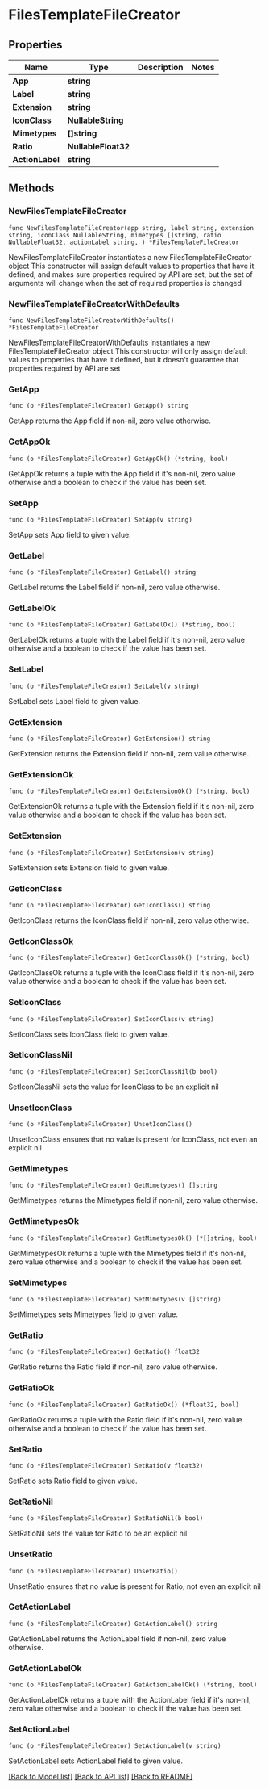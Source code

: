# FilesTemplateFileCreator

## Properties

Name | Type | Description | Notes
------------ | ------------- | ------------- | -------------
**App** | **string** |  | 
**Label** | **string** |  | 
**Extension** | **string** |  | 
**IconClass** | **NullableString** |  | 
**Mimetypes** | **[]string** |  | 
**Ratio** | **NullableFloat32** |  | 
**ActionLabel** | **string** |  | 

## Methods

### NewFilesTemplateFileCreator

`func NewFilesTemplateFileCreator(app string, label string, extension string, iconClass NullableString, mimetypes []string, ratio NullableFloat32, actionLabel string, ) *FilesTemplateFileCreator`

NewFilesTemplateFileCreator instantiates a new FilesTemplateFileCreator object
This constructor will assign default values to properties that have it defined,
and makes sure properties required by API are set, but the set of arguments
will change when the set of required properties is changed

### NewFilesTemplateFileCreatorWithDefaults

`func NewFilesTemplateFileCreatorWithDefaults() *FilesTemplateFileCreator`

NewFilesTemplateFileCreatorWithDefaults instantiates a new FilesTemplateFileCreator object
This constructor will only assign default values to properties that have it defined,
but it doesn't guarantee that properties required by API are set

### GetApp

`func (o *FilesTemplateFileCreator) GetApp() string`

GetApp returns the App field if non-nil, zero value otherwise.

### GetAppOk

`func (o *FilesTemplateFileCreator) GetAppOk() (*string, bool)`

GetAppOk returns a tuple with the App field if it's non-nil, zero value otherwise
and a boolean to check if the value has been set.

### SetApp

`func (o *FilesTemplateFileCreator) SetApp(v string)`

SetApp sets App field to given value.


### GetLabel

`func (o *FilesTemplateFileCreator) GetLabel() string`

GetLabel returns the Label field if non-nil, zero value otherwise.

### GetLabelOk

`func (o *FilesTemplateFileCreator) GetLabelOk() (*string, bool)`

GetLabelOk returns a tuple with the Label field if it's non-nil, zero value otherwise
and a boolean to check if the value has been set.

### SetLabel

`func (o *FilesTemplateFileCreator) SetLabel(v string)`

SetLabel sets Label field to given value.


### GetExtension

`func (o *FilesTemplateFileCreator) GetExtension() string`

GetExtension returns the Extension field if non-nil, zero value otherwise.

### GetExtensionOk

`func (o *FilesTemplateFileCreator) GetExtensionOk() (*string, bool)`

GetExtensionOk returns a tuple with the Extension field if it's non-nil, zero value otherwise
and a boolean to check if the value has been set.

### SetExtension

`func (o *FilesTemplateFileCreator) SetExtension(v string)`

SetExtension sets Extension field to given value.


### GetIconClass

`func (o *FilesTemplateFileCreator) GetIconClass() string`

GetIconClass returns the IconClass field if non-nil, zero value otherwise.

### GetIconClassOk

`func (o *FilesTemplateFileCreator) GetIconClassOk() (*string, bool)`

GetIconClassOk returns a tuple with the IconClass field if it's non-nil, zero value otherwise
and a boolean to check if the value has been set.

### SetIconClass

`func (o *FilesTemplateFileCreator) SetIconClass(v string)`

SetIconClass sets IconClass field to given value.


### SetIconClassNil

`func (o *FilesTemplateFileCreator) SetIconClassNil(b bool)`

 SetIconClassNil sets the value for IconClass to be an explicit nil

### UnsetIconClass
`func (o *FilesTemplateFileCreator) UnsetIconClass()`

UnsetIconClass ensures that no value is present for IconClass, not even an explicit nil
### GetMimetypes

`func (o *FilesTemplateFileCreator) GetMimetypes() []string`

GetMimetypes returns the Mimetypes field if non-nil, zero value otherwise.

### GetMimetypesOk

`func (o *FilesTemplateFileCreator) GetMimetypesOk() (*[]string, bool)`

GetMimetypesOk returns a tuple with the Mimetypes field if it's non-nil, zero value otherwise
and a boolean to check if the value has been set.

### SetMimetypes

`func (o *FilesTemplateFileCreator) SetMimetypes(v []string)`

SetMimetypes sets Mimetypes field to given value.


### GetRatio

`func (o *FilesTemplateFileCreator) GetRatio() float32`

GetRatio returns the Ratio field if non-nil, zero value otherwise.

### GetRatioOk

`func (o *FilesTemplateFileCreator) GetRatioOk() (*float32, bool)`

GetRatioOk returns a tuple with the Ratio field if it's non-nil, zero value otherwise
and a boolean to check if the value has been set.

### SetRatio

`func (o *FilesTemplateFileCreator) SetRatio(v float32)`

SetRatio sets Ratio field to given value.


### SetRatioNil

`func (o *FilesTemplateFileCreator) SetRatioNil(b bool)`

 SetRatioNil sets the value for Ratio to be an explicit nil

### UnsetRatio
`func (o *FilesTemplateFileCreator) UnsetRatio()`

UnsetRatio ensures that no value is present for Ratio, not even an explicit nil
### GetActionLabel

`func (o *FilesTemplateFileCreator) GetActionLabel() string`

GetActionLabel returns the ActionLabel field if non-nil, zero value otherwise.

### GetActionLabelOk

`func (o *FilesTemplateFileCreator) GetActionLabelOk() (*string, bool)`

GetActionLabelOk returns a tuple with the ActionLabel field if it's non-nil, zero value otherwise
and a boolean to check if the value has been set.

### SetActionLabel

`func (o *FilesTemplateFileCreator) SetActionLabel(v string)`

SetActionLabel sets ActionLabel field to given value.



[[Back to Model list]](../README.md#documentation-for-models) [[Back to API list]](../README.md#documentation-for-api-endpoints) [[Back to README]](../README.md)


